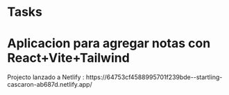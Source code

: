 # Tasks

<h1>Aplicacion para agregar notas con React+Vite+Tailwind</h1>
Projecto lanzado a Netlify : https://64753cf4588995701f239bde--startling-cascaron-ab687d.netlify.app/

